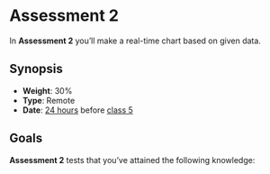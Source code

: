 <!--
  TODO:
  * Proper description
  * Matrix
  * Add sample APIs
-->

# Assessment 2

In **Assessment 2** you’ll make a real-time chart based on given data.

## Synopsis

*   **Weight**: 30%
*   **Type**: Remote
*   **Date**: [24 hours][calendar] before [class 5][c5]

## Goals

**Assessment 2** tests that you’ve attained the following knowledge:

<!--TODO: add goals-->

[calendar]: readme.md#calendar

[c5]: class-5.md
